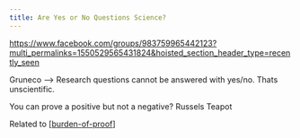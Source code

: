 ```yaml
---
title: Are Yes or No Questions Science?
---
```


https://www.facebook.com/groups/983759965442123?multi_permalinks=1550529565431824&hoisted_section_header_type=recently_seen

Gruneco --> Research questions cannot be answered with yes/no. Thats unscientific.

You can prove a positive but not a negative? Russels Teapot

Related to [[burden-of-proof]]


[//begin]: # "Autogenerated link references for markdown compatibility"
[burden-of-proof]: ./../uncategorized/burden-of-proof "burden-of-proof"
[//end]: # "Autogenerated link references"
